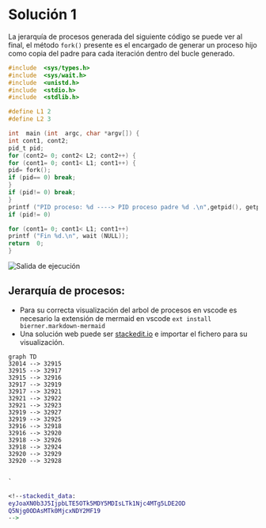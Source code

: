 # Solución 1
La jerarquía de procesos generada del siguiente código se puede ver al final, el método `fork()` presente es el encargado de generar un proceso hijo como copia del padre para cada iteración dentro del bucle generado.

``` c
#include  <sys/types.h>
#include  <sys/wait.h>
#include  <unistd.h>
#include  <stdio.h>
#include  <stdlib.h>

#define L1 2
#define L2 3

int  main (int  argc, char *argv[]) {
int cont1, cont2;
pid_t pid;
for (cont2= 0; cont2< L2; cont2++) {
for (cont1= 0; cont1< L1; cont1++) {
pid= fork();
if (pid== 0) break;
}
if (pid!= 0) break;
}
printf ("PID proceso: %d ----> PID proceso padre %d .\n",getpid(), getppid());
if (pid!= 0)

for (cont1= 0; cont1< L1; cont1++)
printf ("Fin %d.\n", wait (NULL));
return  0;
}
```

![Salida de ejecución ](https://live.staticflickr.com/65535/49979623293_fdd1d91cc5.jpg)

## Jerarquía de procesos:

* Para su correcta visualización del arbol de procesos en vscode es necesario la extensión de mermaid en vscode `ext install bierner.markdown-mermaid` 
* Una solución web puede ser [stackedit.io](https://stackedit.io/app#) e importar el fichero para su visualización.

``` mermaid
graph TD
32014 --> 32915
32915 --> 32917
32915 --> 32916
32917 --> 32919
32917 --> 32921
32921 --> 32922
32921 --> 32923
32919 --> 32927
32919 --> 32925
32916 --> 32918
32916 --> 32920
32918 --> 32926
32918 --> 32924
32920 --> 32929
32920 --> 32928
```

``` dot

`

<!--stackedit_data:
eyJoaXN0b3J5IjpbLTE5OTk5MDY5MDIsLTk1Njc4MTg5LDE2OD
Q5Njg0ODAsMTk0MjcxNDY2MF19
-->